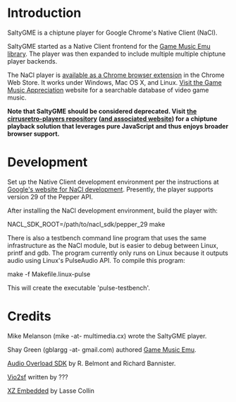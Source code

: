 # Introduction
SaltyGME is a chiptune player for Google Chrome's Native Client (NaCl).

SaltyGME started as a Native Client frontend for the
[Game Music Emu library](http://www.slack.net/~ant/libs/audio.html). The 
player was then expanded to include multiple multiple chiptune
player backends.

The NaCl player is [available as a Chrome browser extension](https://chrome.google.com/webstore/detail/leooadmebmmjogbfhdcbfldndllfkhpg) in the Chrome Web Store.
It works under Windows, Mac OS X, and Linux. [Visit the Game Music Appreciation](http://gamemusic.multimedia.cx/)
website for a searchable database of video game music.

**Note that SaltyGME should be considered deprecated. Visit [the cirrusretro-players repository](https://github.com/multimediamike/cirrusretro-players) ([and associated website](https://cirrusretro.com/)) for a chiptune playback solution that leverages pure JavaScript and thus enjoys broader browser support.**

# Development
Set up the Native Client development environment per the instructions at
[Google's website for NaCl development](https://developers.google.com/native-client/).
Presently, the player supports version 29 of the Pepper API.

After installing the NaCl development environment, build the player with:

NACL_SDK_ROOT=/path/to/nacl_sdk/pepper_29 make

There is also a testbench command line program that uses the same infrastructure
as the NaCl module, but is easier to debug between Linux, printf and gdb. The
program currently only runs on Linux because it outputs audio using Linux's
PulseAudio API. To compile this program:

make -f Makefile.linux-pulse

This will create the executable 'pulse-testbench'.

# Credits
Mike Melanson (mike -at- multimedia.cx) wrote the SaltyGME player.

Shay Green (gblargg -at- gmail.com) authored [Game Music Emu](http://www.slack.net/~ant/libs/audio.html).

[Audio Overload SDK](http://rbelmont.mameworld.info/?page_id=221) by R. Belmont and Richard Bannister.

[Vio2sf](http://www.zophar.net/utilities/2sf/vio2sf.html) written by ???

[XZ Embedded](http://tukaani.org/xz/embedded.html) by Lasse Collin
